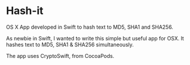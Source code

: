 # Hash-it
OS X App developed in Swift to hash text to MD5, SHA1 and SHA256.

As newbie in Swift, I wanted to write this simple but useful app for OSX. It hashes text to MD5, SHA1 & SHA256 simultaneously.

The app uses CryptoSwift, from CocoaPods.

